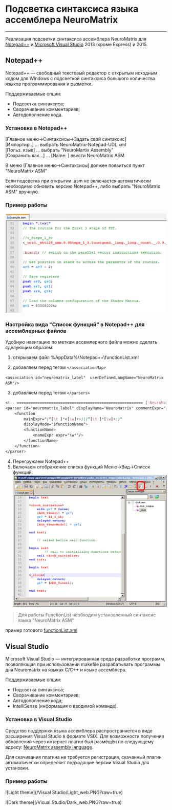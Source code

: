 ﻿# Подсветка синтаксиса языка ассемблера NeuroMatrix
___

Реализация подсветки синтаксиса ассемблера NeuroMatrix для [Notepad++](https://notepad-plus-plus.org/) и [Microsoft Visual Studio](https://www.visualstudio.com/) 2013 (кроме Express) и 2015.

## Notepad++ 

Notepad++ — свободный текстовый редактор с открытым исходным кодом для Windows с подсветкой синтаксиса большого количества языков программирования и разметки.

Поддерживаемые опции:
* Подсветка синтаксиса;
* Сворачивание комментариев;
* Автодополнение кода. 

### Установка в Notepad++  
[Главное меню->Синтаксисы->Задать свой синтаксис]  
[Импортир..] ... выбрать NeuroMatrix-Notepad-UDL.xml  
[Польз. язык]  ... выбрать "NeuroMartix Assembly"  
[Сохранить как...] ... [Name: ]  ввести NeuroMatrix ASM  

В меню [Главное меню->Синтаксисы] должен появиться пункт "NeuroMatrix ASM"  

Если подсветка при открытии .asm не включается автоматически необходимо обновить версию Notepad++, либо выбрать  "NeuroMatrix ASM" вручную.

### Пример работы

![Notepad++](/Notepad++/Screenshot.PNG?raw=true)

### Настройка вида "Список функций" в Notepad++ для ассемблерных файлов
Удобную навигацию по меткам ассемлерного файла можно сделать сделующим образом:

1. открываем файл 
%AppData%\Notepad++\functionList.xml

2. добавляем  перед тегом ```</associationMap>```   

```<association id="neuromatrix_label"  userDefinedLangName="NeuroMatrix ASM"/>```  
	  

3. добавляем  перед тегом  ```</parsers>```   
```css
<!-- ======================================================= [ NeuroMatrix ] -->
<parser id="neuromatrix_label" displayName="NeuroMatrix" commentExpr="((/\*.*?\*))">
	<function
		mainExpr="(^[\t ]*<[\w]+>)|(^[\t ]*[\w]+:)" 
		displayMode="$functionName">
		<functionName>
			<nameExpr expr="\w*"/>
		</functionName>
	</function>
</parser>
```
4. Перегружаем Notepad++			
5. Включаем отображение списка функций	Меню->Вид->Список функций. 
![Notepad++](/Notepad++/FunctionList.png?raw=true)

>Для работы FunctionList необходим установленный синтаксис языка "NeuroMatrix ASM"

пример готового [functionList.xml](/Notepad++/functionList.xml)



## Visual Studio

Microsoft Visual Studio — интегрированная среда разработки программ, позволяющая при использовании makefile разрабатывать программы для Neuromatrix на языках C/C++ и языке ассемблера. 

Поддерживаемые опции:
* Подсветка синтаксиса;
* Сворачивание комментариев;
* Автодополнение кода;
* IntelliSense (информация о вводимой команде).

### Установка в Visual Studio

Средство поддержки языка ассемблера распространяется в виде расширения Visual Studio в формате VSIX. Для возможности получения обновлений через интернет плагин был размёщён по следующему адресу: [NeuroMatrix assembly language](https://visualstudiogallery.msdn.microsoft.com/ca93d385-b301-4f64-85e9-fa924d8304ab).

Для скачивания плагина не требуется регистрация, скачанный плагин автоматически определяет подходящие версии Visual Studio для установки. 

### Пример работы

![Light theme](/Visual Studio/Light_web.PNG?raw=true)

![Dark theme](/Visual Studio/Dark_web.PNG?raw=true)



